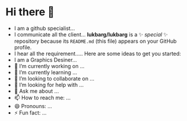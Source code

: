 # Hi there 👋
- I am a github specialist...
- I communicate all the client... 
**lukbarg/lukbarg** is a ✨ _special_ ✨ repository because its `README.md` (this file) appears on your GitHub profile.
- I hear all the requirement.....
Here are some ideas to get you started:
- I am a Graphics Desiner...
- 🔭 I’m currently working on ...
- 🌱 I’m currently learning ...
- 👯 I’m looking to collaborate on ...
- 🤔 I’m looking for help with ...
- 💬 Ask me about ...
- 📫 How to reach me: ...
- 😄 Pronouns: ...
- ⚡ Fun fact: ...

